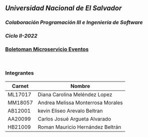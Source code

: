 ## *Universidad Nacional de El Salvador*
### _Colaboración Programación III e Ingeniería de Software_
### _Ciclo II-2022_
### [Boletoman Microservicio Eventos](https://boletoman-eventos.herokuapp.com/)
<br>

### Integrantes

| __Carnet__ | __Nombre__                     |
| ---------- | -------------------------------| 
| ML17017 | Diana Carolina Meléndez Lopez     | 
| MM18057 | Andrea Melissa Monterrosa Morales | 
| AB12001 | kevin Eliseo Arevalo Beltran      | 
| AA20099 | Carlos Josué Argueta Alvarado     |
| HB21009 | Roman Mauricio Hernández Beltrán  |